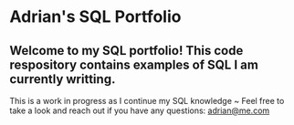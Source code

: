 # Adrian's SQL Portfolio

## Welcome to my SQL portfolio! This code respository contains examples of SQL I am currently writting.
This is a work in progress as I continue my SQL knowledge ~
Feel free to take a look and reach out if you have any questions: adrian@me.com

